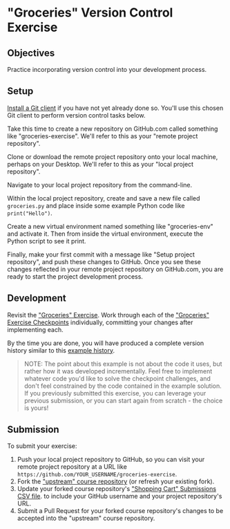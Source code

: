 # "Groceries" Version Control Exercise

## Objectives

Practice incorporating version control into your development process.

## Setup

[Install a Git client](/notes/git.md#installation) if you have not yet already done so. You'll use this chosen Git client to perform version control tasks below.

Take this time to create a new repository on GitHub.com called something like "groceries-exercise". We'll refer to this as your "remote project repository".

Clone or download the remote project repository onto your local machine, perhaps on your Desktop. We'll refer to this as your "local project repository".

Navigate to your local project repository from the command-line.

Within the local project repository, create and save a new file called `groceries.py` and place inside some example Python code like `print("Hello")`.

Create a new virtual environment named something like "groceries-env" and activate it. Then from inside the virtual environment, execute the Python script to see it print.

Finally, make your first commit with a message like "Setup project repository", and push these changes to GitHub. Once you see these changes reflected in your remote project repository on GitHub.com, you are ready to start the project development process.

## Development

Revisit the ["Groceries" Exercise](/exercises/groceries.md). Work through each of the ["Groceries" Exercise Checkpoints](/exercises/groceries.md#checkpoints) individually, committing your changes after implementing each.

By the time you are done, you will have produced a complete version history similar to this [example history](https://github.com/s2t2/groceries-project/commits/master).

> NOTE: The point about this example is not about the code it uses, but rather how it was developed incrementally. Feel free to implement whatever code you'd like to solve the checkpoint challenges, and don't feel constrained by the code contained in the example solution. If you previously submitted this exercise, you can leverage your previous submission, or you can start again from scratch - the choice is yours!

## Submission

To submit your exercise:

  1. Push your local project repository to GitHub, so you can visit your remote project repository at a URL like `https://github.com/YOUR_USERNAME/groceries-exercise`.
  2. Fork the ["upstream" course repository](https://github.com/prof-rossetti/georgetown-opim-243-201901) (or refresh your existing fork).
  3. Update your forked course repository's ["Shopping Cart" Submissions CSV file](submissions.csv).
to include your GitHub username and your project repository's URL.
  4. Submit a Pull Request for your forked course repository's changes to be accepted into the "upstream" course repository.
